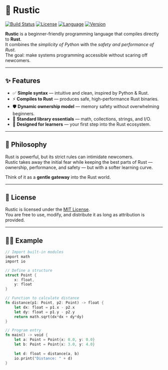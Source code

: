 # 🌲 Rustic

[![Build Status](https://img.shields.io/badge/build-passing-brightgreen.svg)](#)
[![License](https://img.shields.io/badge/license-MIT-blue.svg)](#)
[![Language](https://img.shields.io/badge/language-Rust-orange.svg)](#)
[![Version](https://img.shields.io/badge/version-0.1.0-yellow.svg)](#)

**Rustic** is a beginner-friendly programming language that compiles directly to **Rust**.  
It combines the *simplicity of Python* with the *safety and performance of Rust*.  
The goal: make systems programming accessible without scaring off newcomers.

---

## ✨ Features

- ✅ **Simple syntax** — intuitive and clean, inspired by Python & Rust.  
- ⚡ **Compiles to Rust** — produces safe, high-performance Rust binaries.  
- 🛡️ **Dynamic ownership model** — memory safety without overwhelming beginners.  
- 🧰 **Standard library essentials** — math, collections, strings, and I/O.  
- 🚀 **Designed for learners** — your first step into the Rust ecosystem.  

---

## 📖 Philosophy

Rust is powerful, but its strict rules can intimidate newcomers.  
Rustic takes away the initial fear while keeping the best parts of Rust —  
ownership, performance, and safety — but with a softer learning curve.

Think of it as a **gentle gateway** into the Rust world.  

---

## 📜 License

Rustic is licensed under the [MIT License](LICENSE).  
You are free to use, modify, and distribute it as long as attribution is provided.

---

## 🧑‍💻 Example

```rust
// Import built-in modules
import math
import io

// Define a structure
struct Point {
    x: float,
    y: float
}

// Function to calculate distance
fn distance(p1: Point, p2: Point) -> float {
    let dx: float = p1.x - p2.x
    let dy: float = p1.y - p2.y
    return math.sqrt(dx*dx + dy*dy)
}

// Program entry
fn main() -> void {
    let a: Point = Point{x: 0.0, y: 0.0}
    let b: Point = Point{x: 3.0, y: 4.0}
    
    let d: float = distance(a, b)
    io.print("Distance: " + d)
}
